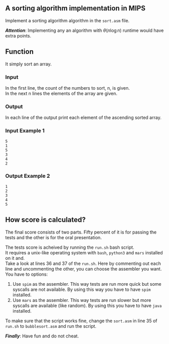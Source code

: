 ## A sorting algorithm implementation in MIPS

Implement a sorting algorithm algorithm in the `sort.asm` file.  

***Attention***: Implementing any an algorithm with $\theta(n \log n)$ runtime would have extra points.  

## Function

It simply sort an array.


### Input

In the first line, the count of the numbers to sort, n, is given.   
In the next n lines the elements of the array are given.


### Output

In each line of the output print each element of the ascending sorted array.

### Input Example 1

```
5
1
5
3
4
2
```

### Output Example 2

```
1
2
3
4
5
```


## How score is calculated?

The final score consists of two parts. Fifty percent of it is for passing the tests and the other is for the oral presentation.  

The tests score is acheived by running the `run.sh` bash script.  
It requires a unix-like operating system with `bash`, `python3` and `mars` installed on it and.  
Take a look at lines 36 and 37 of the `run.sh`. Here by commenting out each line and uncommenting the other, you can choose the assembler you want. You have to options:  
1. Use `spim` as the assembler. This way tests are run more quick but some syscalls are not available. By using this way you have to have `spim` installed.
2. Use `mars` as the assembler. This way tests are run slower but more syscalls are available (like random). By using this you have to have `java` installed.

To make sure that the script works fine, change the `sort.asm` in line 35 of `run.sh` to `bubblesort.asm` and run the script.

***Finally***: Have fun and do not cheat.
